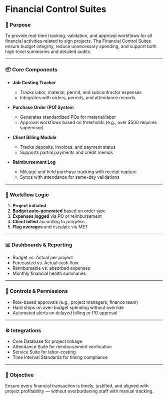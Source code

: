 # Financial Control Suites

### 💼 Purpose

To provide real-time tracking, validation, and approval workflows for all financial activities related to sign projects. The Financial Control Suites ensure budget integrity, reduce unnecessary spending, and support both high-level summaries and detailed audits.

---

### 📦 Core Components

* **Job Costing Tracker**

  * Tracks labor, material, permit, and subcontractor expenses
  * Integrates with orders, permits, and attendance records

* **Purchase Order (PO) System**

  * Generates standardized POs for material/labor
  * Approval workflows based on thresholds (e.g., over \$500 requires supervisor)

* **Client Billing Module**

  * Tracks deposits, invoices, and payment status
  * Supports partial payments and credit memos

* **Reimbursement Log**

  * Mileage and field purchase tracking with receipt capture
  * Syncs with attendance for same-day validations

---

### 🔄 Workflow Logic

1. **Project initiated**
2. **Budget auto-generated** based on order type
3. **Expenses logged** via PO or reimbursement
4. **Client billed** according to progress
5. **Flag overages** and escalate via MET

---

### 📊 Dashboards & Reporting

* Budget vs. Actual per project
* Forecasted vs. Actual cash flow
* Reimbursable vs. absorbed expenses
* Monthly financial health summaries

---

### 🔐 Controls & Permissions

* Role-based approvals (e.g., project managers, finance team)
* Hard stops on over-budget spending without override
* Automated alerts on delayed billing or PO approval

---

### ⚙️ Integrations

* Core Database for project linkage
* Attendance Suite for reimbursement verification
* Service Suite for labor-costing
* Time Interval Standards for timing compliance

---

### 🧭 Objective

Ensure every financial transaction is timely, justified, and aligned with project profitability — without overburdening staff with manual tracking.
